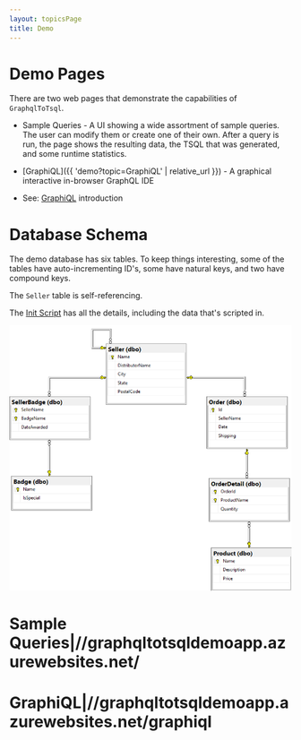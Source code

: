 ```yaml
---
layout: topicsPage
title: Demo
---
```


<div markdown="1">

# Demo Pages

There are two web pages that demonstrate the capabilities of `GraphqlToTsql`.

* Sample Queries - A UI showing a wide assortment of sample queries. The user can modify them
    or create one of their own. After a query is run, the page shows the
    resulting data, the TSQL that was generated, and some runtime statistics.

* [GraphiQL]({{ 'demo?topic=GraphiQL' | relative_url }}) - A graphical interactive in-browser GraphQL IDE

* See: [GraphiQL](https://github.com/graphql/graphiql/blob/main/packages/graphiql/README.md) introduction

</div>

<div markdown="1">

# Database Schema

The demo database has six tables. To keep things interesting, some of the tables
have auto-incrementing ID's, some have natural keys, and two have compound keys.

The `Seller` table is self-referencing.

The [Init Script](https://github.com/stevekerrick/GraphqlToTsql/blob/main/src/DemoEntities/DatabaseCreateScript.sql) has all the details, including the data that's scripted in.

![](images/schemaDiagram.png)
</div>

<div markdown="1">

# Sample Queries|//graphqltotsqldemoapp.azurewebsites.net/

</div>

<div markdown="1">

# GraphiQL|//graphqltotsqldemoapp.azurewebsites.net/graphiql

</div>
